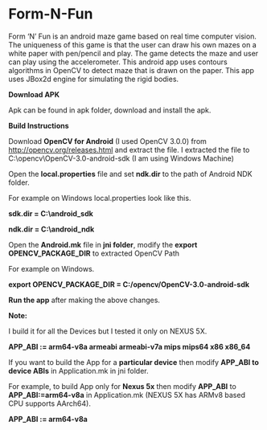 # Form-N-Fun
Form ‘N’ Fun is an android maze game based on real time computer vision. The uniqueness of this game is that the user can draw his own mazes on a white paper with pen/pencil and play. The game detects the maze and user can play using the accelerometer. This android app uses contours algorithms in OpenCV to detect maze that is drawn on the paper. This app uses JBox2d engine for simulating the rigid bodies.

<b>Download APK</b>

Apk can be found in apk folder, download and install the apk.

<b>Build Instructions</b>

Download <b>OpenCV for Android</b> (I used OpenCV 3.0.0) from http://opencv.org/releases.html and extract the file. I extracted the file to C:\opencv\OpenCV-3.0-android-sdk (I am using Windows Machine)

Open the <b>local.properties</b> file and set <b>ndk.dir</b> to the path of Android NDK folder.

For example on Windows local.properties look like this.

<b>sdk.dir = C\:\\android_sdk</b>

<b>ndk.dir = C\:\\android_ndk</b>


Open the <b>Android.mk</b> file in <b>jni folder</b>, modify the <b>export OPENCV_PACKAGE_DIR</b> to extracted OpenCV Path

For example on Windows. 

<b>export OPENCV_PACKAGE_DIR = C:/opencv/OpenCV-3.0-android-sdk</b>

<b>Run the app</b> after making the above changes.

<b>Note:</b>

I build it for all the Devices but I tested it only on NEXUS 5X.

<b>APP_ABI := arm64-v8a armeabi armeabi-v7a mips mips64 x86 x86_64</b>

If you want to build the App for a <b>particular device</b> then modify <b>APP_ABI to device ABIs</b> in Application.mk in jni folder.

For example, to build App only for <b>Nexus 5x</b> then modify <b>APP_ABI</b> to <b>APP_ABI:=arm64-v8a</b> in Application.mk (NEXUS 5X has ARMv8 based CPU supports AArch64).

<b>APP_ABI := arm64-v8a</b>

